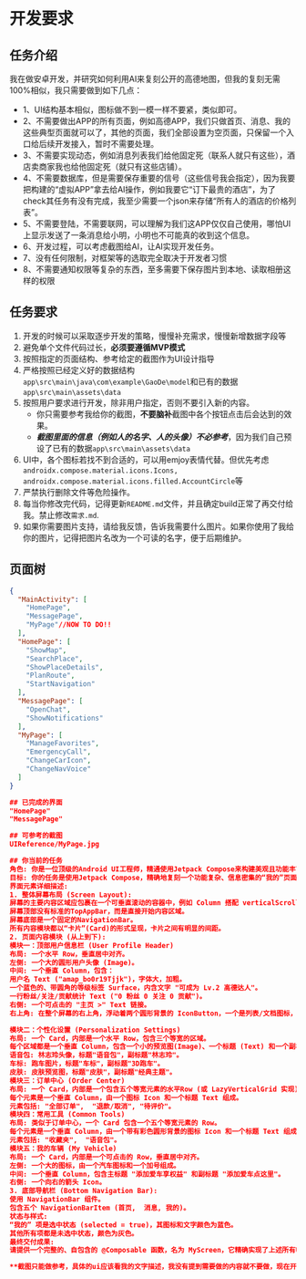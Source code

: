 
# 开发要求
## 任务介绍
我在做安卓开发，并研究如何利用AI来复刻公开的高德地图，但我的复刻无需100%相似，我只需要做到如下几点：
- 1、UI结构基本相似，图标做不到一模一样不要紧，类似即可。
- 2、不需要做出APP的所有页面，例如高德APP，我们只做首页、消息、我的这些典型页面就可以了，其他的页面，我们全部设置为空页面，只保留一个入口给后续开发接入，暂时不需要处理。
- 3、不需要实现动态，例如消息列表我们给他固定死（联系人就只有这些），酒店卖商家我也给他固定死（就只有这些店铺）。
- 4、不需要数据库，但是需要保存重要的信号（这些信号我会指定），因为我要把构建的“虚拟APP”拿去给AI操作，例如我要它“订下最贵的酒店”，为了check其任务有没有完成，我至少需要一个json来存储“所有人的酒店的价格列表”。
- 5、不需要登陆，不需要联网，可以理解为我们这APP仅仅自己使用，哪怕UI上显示发送了一条消息给小明，小明也不可能真的收到这个信息。
- 6、开发过程，可以考虑截图给AI，让AI实现开发任务。
- 7、没有任何限制，对框架等的选取完全取决于开发者习惯
- 8、不需要通知权限等复杂的东西，至多需要下保存图片到本地、读取相册这样的权限

## 任务要求
1. 开发的时候可以采取逐步开发的策略，慢慢补充需求，慢慢新增数据字段等
2. 避免单个文件代码过长，**必须要遵循MVP模式**
3. 按照指定的页面结构、参考给定的截图作为UI设计指导
4. 严格按照已经定义好的数据结构`app\src\main\java\com\example\GaoDe\model`和已有的数据`app\src\main\assets\data`
5. 按照用户要求进行开发，除非用户指定，否则不要引入新的内容。
    - 你只需要参考我给你的截图，**不要脑补**截图中各个按钮点击后会达到的效果。
    - ***截图里面的信息（例如人的名字、人的头像）不必参考***，因为我们自己预设了已有的数据`app\src\main\assets\data`
6. UI中，各个图标若找不到合适的，可以用emjoy表情代替。但优先考虑`androidx.compose.material.icons.Icons, androidx.compose.material.icons.filled.AccountCircle`等
7. 严禁执行删除文件等危险操作。
8. 每当你修改完代码，记得更新`README.md`文件，并且确定build正常了再交付给我。禁止修改`需求.md`.
9. 如果你需要图片支持，请给我反馈，告诉我需要什么图片。如果你使用了我给你的图片，记得把图片名改为一个可读的名字，便于后期维护。

## 页面树
```json
{
  "MainActivity": [
    "HomePage",
    "MessagePage",
    "MyPage"//NOW TO DO!!
  ],
  "HomePage": [
    "ShowMap",
    "SearchPlace",
    "ShowPlaceDetails",
    "PlanRoute",
    "StartNavigation"
  ],
  "MessagePage": [
    "OpenChat",
    "ShowNotifications"
  ],
  "MyPage": [
    "ManageFavorites",
    "EmergencyCall",
    "ChangeCarIcon",
    "ChangeNavVoice"
  ]
}

## 已完成的界面
"HomePage"
"MessagePage"

## 可参考的截图
UIReference/MyPage.jpg

## 你当前的任务
角色: 你是一位顶级的Android UI工程师，精通使用Jetpack Compose来构建美观且功能丰富的用户界面。
目标: 你的任务是使用Jetpack Compose，精确地复刻一个功能复杂、信息密集的“我的”页面，类似于高德地图App的个人中心。整个页面内容是垂直滚动的，并且由多个独立的卡片式模块组成。
界面元素详细描述:
1. 整体屏幕布局 (Screen Layout):
屏幕的主要内容区域应包裹在一个可垂直滚动的容器中，例如 Column 搭配 verticalScroll 修饰符，或使用 LazyColumn。
屏幕顶部没有标准的TopAppBar，而是直接开始内容区域。
屏幕底部是一个固定的NavigationBar。
所有内容模块都以“卡片”(Card)的形式呈现，卡片之间有明显的间距。
2. 页面内容模块 (从上到下):
模块一：顶部用户信息栏 (User Profile Header)
布局: 一个水平 Row，垂直居中对齐。
左侧: 一个大的圆形用户头像 (Image)。
中间: 一个垂直 Column，包含：
用户名 Text ("amap_bo0r19Tjjk")，字体大，加粗。
一个蓝色的、带圆角的等级标签 Surface，内含文字 "可成为 Lv.2 高德达人"。
一行粉丝/关注/贡献统计 Text ("0 粉丝 0 关注 0 贡献")。
右侧: 一个可点击的 "主页 >" Text 链接。
右上角: 在整个屏幕的右上角，浮动着两个圆形背景的 IconButton，一个是列表/文档图标，另一个是设置/齿轮图标。

模块二：个性化设置 (Personalization Settings)
布局: 一个 Card，内部是一个水平 Row，包含三个等宽的区域。
每个区域都是一个垂直 Column，包含一个小的预览图(Image)、一个标题 (Text) 和一个副标题 (Text)。
语音包: 林志玲头像，标题"语音包"，副标题"林志玲"。
车标: 跑车图片，标题"车标"，副标题"3D跑车"。
皮肤: 皮肤预览图，标题"皮肤"，副标题"经典主题"。
模块三：订单中心 (Order Center)
布局: 一个 Card，内部是一个包含五个等宽元素的水平Row (或 LazyVerticalGrid 实现)。
每个元素是一个垂直 Column，由一个图标 Icon 和一个标题 Text 组成。
元素包括: "全部订单",  "退款/取消", "待评价"。
模块四：常用工具 (Common Tools)
布局: 类似于订单中心，一个 Card 包含一个五个等宽元素的 Row。
每个元素是一个垂直 Column，由一个带有彩色圆形背景的图标 Icon 和一个标题 Text 组成。
元素包括: "收藏夹",  "语音包"。
模块五：我的车辆 (My Vehicle)
布局: 一个 Card，内部是一个可点击的 Row，垂直居中对齐。
左侧: 一个大的图标，由一个汽车图标和一个加号组成。
中间: 一个垂直 Column，包含主标题 "添加爱车享权益" 和副标题 "添加爱车点这里"。
右侧: 一个向右的箭头 Icon。
3. 底部导航栏 (Bottom Navigation Bar):
使用 NavigationBar 组件。
包含五个 NavigationBarItem (首页,  消息, 我的)。
状态与样式:
“我的” 项是选中状态 (selected = true)，其图标和文字颜色为蓝色。
其他所有项都是未选中状态，颜色为灰色。
最终交付成果:
请提供一个完整的、自包含的 @Composable 函数，名为 MyScreen，它精确实现了上述所有UI细节和布局。请使用占位符图标和图片，并创建一些模拟数据来填充界面，以便可以直接预览最终效果。

**截图只能做参考，具体的ui应该看我的文字描述，我没有提到需要做的内容就不要做，现在开始对该界面进行修改**